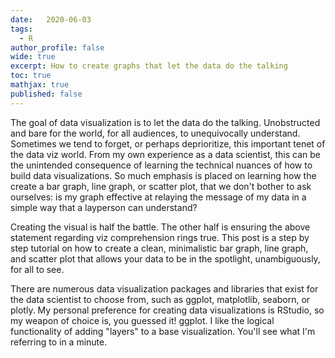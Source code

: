```yaml
---
date:   2020-06-03
tags:
  - R
author_profile: false
wide: true
excerpt: How to create graphs that let the data do the talking
toc: true
mathjax: true
published: false
---
```


The goal of data visualization is to let the data do the talking. Unobstructed and bare for the world, for all audiences, to 
unequivocally understand. Sometimes we tend to forget, or perhaps deprioritize, this important tenet of the data viz world. 
From my own experience as a data scientist, this can be the unintended consequence of learning the technical nuances of
how to build data visualizations. So much emphasis is placed on learning how the create a bar graph, line graph, or 
scatter plot, that we don't bother to ask ourselves: is my graph effective at relaying the message of my data in a simple 
way that a layperson can understand?

Creating the visual is half the battle. The other half is ensuring the above statement regarding viz comprehension rings true.
This post is a step by step tutorial on how to create a clean, minimalistic bar graph, line graph, and scatter plot that allows
your data to be in the spotlight, unambiguously, for all to see.

There are numerous data visualization packages and libraries that exist for the data scientist to choose from, such as ggplot, 
matplotlib, seaborn, or plotly. My personal preference for creating data visualizations is RStudio, so my weapon of choice is,
you guessed it! ggplot. I like the logical functionality of adding "layers" to a base visualization. You'll see what I'm 
referring to in a minute. 
